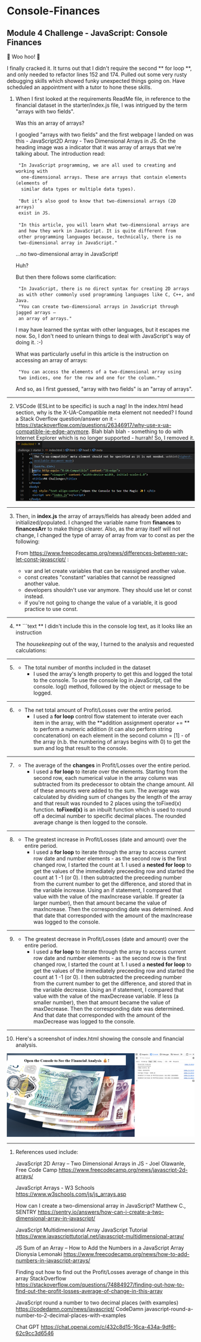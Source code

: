 # Console-Finances

## Module 4 Challenge - JavaScript: Console Finances

🎉 Woo hoo! 🎉

I finally cracked it. It turns out that I didn't require the second ** for loop **, and only needed to refactor lines 152 and 174. Pulled out some very rusty debugging skills which showed funky unexpected things going on. Have scheduled an appointment with a tutor to hone these skills.

1. When I first looked at the requirements ReadMe file, in  reference to the financial 
   dataset in the starter/index.js file, I was intrigued by the term "arrays with two fields".

   Was this an array of arrays? 

   I googled "arrays with two fields" and the first webpage I landed on was this - 
   JavaScript2D Array - Two Dimensional Arrays in JS. On the heading image was a indicator 
   that it was array of arrays that we're talking about. The introduction read: 

        "In JavaScript programming, we are all used to creating and working with   
         one-dimensional arrays. These are arrays that contain elements (elements of
         similar data types or multiple data types).

        "But it’s also good to know that two-dimensional arrays (2D arrays)
        exist in JS.

        "In this article, you will learn what two-dimensional arrays are 
        and how they work in JavaScript. It is quite different from
        other programming languages because, technically, there is no
        two-dimensional array in JavaScript."

   ...no two-dimensional array in JavaScript!

   Huh?

   But then there follows some clarification:

        "In JavaScript, there is no direct syntax for creating 2D arrays
        as with other commonly used programming languages like C, C++, and Java.
        "You can create two-dimensional arrays in JavaScript through jagged arrays —
        an array of arrays."

   I may have learned the syntax with other languages, but it escapes me now. So, I don't need to unlearn things to deal with JavaScript's way of doing it. :-)

   What was particularly useful in this article is the instruction on accessing an array of arrays: 

        "You can access the elements of a two-dimensional array using       
        two indices, one for the row and one for the column."

   And so, as I first guessed, "array with two fields" is an "array of arrays". 
   
---

2. VSCode (ESLint to be specific) is such a nag! In the index.html head section, why is the X-UA-Compatible meta element not needed? I found a Stack Overflow question/answer on it - https://stackoverflow.com/questions/26346917/why-use-x-ua-compatible-ie-edge-anymore. Blah blah blah - something to do with Internet Explorer which is no longer supported - hurrah! So, I removed it.
     ![VSCode nag message ](vscode-nag.png)

---

3. Then, in **index.js** the array of arrays/fields has already been added and initialized/populated. I changed the variable name from **finances** to **financesArr** to make things clearer. Also, as the array itself will not change, I changed the type of array of array from var to const as per the following:

   From https://www.freecodecamp.org/news/differences-between-var-let-const-javascript/ :
   * var and let create variables that can be reassigned another value.
   * const creates "constant" variables that cannot be reassigned another value.
   * developers shouldn't use var anymore. They should use let or const instead.
   * if you're not going to change the value of a variable, it is good practice to use const.

---

4. ** ```text ** I didn't include this in the console log text, as it looks like an instruction

   The *housekeeping* out of the way, I turned to the analysis and requested calculations:

---

5. * The total number of months included in the dataset
        * I used the array's length property to get this and logged the total to the console. To use the console log in JavaScript, call the console. log() method, followed by the object or message to be logged.

---

6. * The net total amount of Profit/Losses over the entire period.
        * I used a **for loop** control flow statement to interate over each item in the array, with the **addition assignment operator += ** to perform a numeric addition (it can also perform string concatenation) on each element in the second column = [1] - of the array (n.b. the numbering of arrays begins with 0) to get the sum and log that result to the console.

---

7. * The average of the **changes** in Profit/Losses over the entire period.
        * I used a **for loop** to iterate over the elements. Starting from the second row, each numerical value in the array column was subtracted from its predecessor to obtain the change amount. All of these amounts were added to the sum. The average was calculated by dividing sum of changes by the length of the array and that result was rounded to 2 places using the toFixed(x) function.  **toFixed(x)** is an inbuilt function which is used to round off a decimal number to specific decimal places. The rounded average change is then logged to the console.

---

8. * The greatest increase in Profit/Losses (date and amount) over the entire period.
        * I used a **for loop** to iterate through the array to access current row date and number elements - as the second row is the first changed row, I started the count at 1. I used a **nested for loop** to get the values of the immediately preceeding row and started the count at 1 -1 (or 0). I then subtracted the preceeding number from the current number to get the difference, and stored that in the variable increase. Using an if statement, I compared that value with the value of the maxIncrease variable. If greater (a larger number), then that amount became the value of maxIncrease. Then the corresponding date was determined. And that date that corresponded with the amount of the maxIncrease was logged to the console. 

---

9. * The greatest decrease in Profit/Losses (date and amount) over the entire period.
        * I used a **for loop** to iterate through the array to access current row date and number elements - as the second row is the first changed row, I started the count at 1. I used a **nested for loop** to get the values of the immediately preceeding row and started the count at 1 -1 (or 0). I then subtracted the preceeding number from the current number to get the difference, and stored that in the variable decrease. Using an if statement, I compared that value with the value of the maxDecrease variable. If less (a smaller number), then that amount became the value of maxDecrease. Then the corresponding date was determined. And that date that corresponded with the amount of the maxDecrease was logged to the console. 

---

10. Here's a screenshot of index.html showing the console and financial analysis.

![Screenshot ](screenshot.png)

---

1.  References used include:
     
    JavaScript 2D Array – Two Dimensional Arrays in JS - Joel Olawanle, Free Code Camp
    https://www.freecodecamp.org/news/javascript-2d-arrays/


    JavaScript Arrays - W3 Schools
    https://www.w3schools.com/js/js_arrays.asp


    How can I create a two-dimensional array in JavaScript? Matthew C., SENTRY
    https://sentry.io/answers/how-can-i-create-a-two-dimensional-array-in-javascript/


    JavaScript Multidimensional Array JavaScript Tutorial https://www.javascripttutorial.net/javascript-multidimensional-array/


    JS Sum of an Array – How to Add the Numbers in a JavaScript Array Dionysia Lemonaki https://www.freecodecamp.org/news/how-to-add-numbers-in-javascript-arrays/


    Finding out how to find out the Profit/Losses average of change in this array StackOverflow https://stackoverflow.com/questions/74884927/finding-out-how-to-find-out-the-profit-losses-average-of-change-in-this-array

    
    JavaScript round a number to two decimal places (with examples) https://codedamn.com/news/javascript/ CodeDamn javascript-round-a-number-to-2-decimal-places-with-examples


    Chat GPT https://chat.openai.com/c/432c8d15-16ca-434a-9df6-62c9cc3d6546
